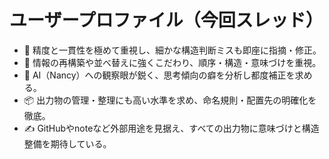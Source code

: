 # ユーザープロファイル（今回スレッド）

- 🎯 精度と一貫性を極めて重視し、細かな構造判断ミスも即座に指摘・修正。
- 🔁 情報の再構築や並べ替えに強くこだわり、順序・構造・意味づけを重視。
- 🧠 AI（Nancy）への観察眼が鋭く、思考傾向の癖を分析し都度補正を求める。
- 📦 出力物の管理・整理にも高い水準を求め、命名規則・配置先の明確化を徹底。
- ✍️ GitHubやnoteなど外部用途を見据え、すべての出力物に意味づけと構造整備を期待している。
